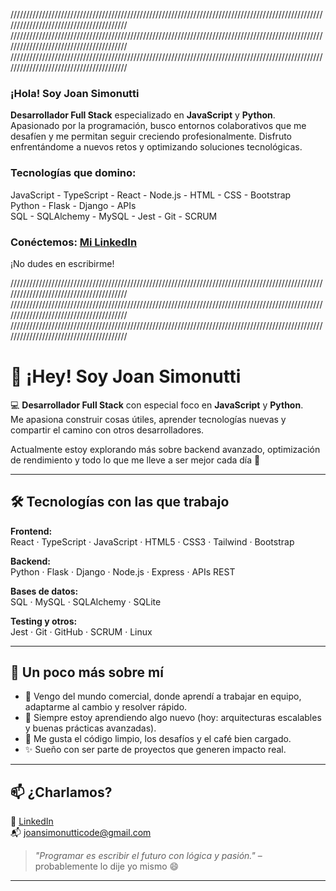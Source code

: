 ////////////////////////////////////////////////////////////////////////////////////////////////////////////////////////////////////////
////////////////////////////////////////////////////////////////////////////////////////////////////////////////////////////////////////
////////////////////////////////////////////////////////////////////////////////////////////////////////////////////////////////////////


### ¡Hola! Soy **Joan Simonutti**
**Desarrollador Full Stack** especializado en **JavaScript** y **Python**.
Apasionado por la programación, busco entornos colaborativos que me desafíen y me permitan seguir creciendo profesionalmente. Disfruto enfrentándome a nuevos retos y optimizando soluciones tecnológicas.

### **Tecnologías que domino:**
JavaScript - TypeScript - React - Node.js - HTML - CSS - Bootstrap <br/> Python - Flask - Django - APIs <br/> SQL - SQLAlchemy - MySQL - Jest - Git - SCRUM

### **Conéctemos:** [Mi LinkedIn](https://www.linkedin.com/in/joansimonutti/)
¡No dudes en escribirme!

////////////////////////////////////////////////////////////////////////////////////////////////////////////////////////////////////////
////////////////////////////////////////////////////////////////////////////////////////////////////////////////////////////////////////
////////////////////////////////////////////////////////////////////////////////////////////////////////////////////////////////////////

<!-- 🌌 Joan Simonutti's GitHub README -->

<!-- Decoración opcional tipo ASCII -->
<!-- Podés agregar emojis, arte ASCII o dejarlo minimalista -->

# 👋 ¡Hey! Soy Joan Simonutti

💻 **Desarrollador Full Stack** con especial foco en **JavaScript** y **Python**.  
Me apasiona construir cosas útiles, aprender tecnologías nuevas y compartir el camino con otros desarrolladores.

Actualmente estoy explorando más sobre backend avanzado, optimización de rendimiento y todo lo que me lleve a ser mejor cada día 🚀

---

## 🛠️ Tecnologías con las que trabajo

**Frontend:**  
React · TypeScript · JavaScript · HTML5 · CSS3 · Tailwind · Bootstrap

**Backend:**  
Python · Flask · Django · Node.js · Express · APIs REST

**Bases de datos:**  
SQL · MySQL · SQLAlchemy · SQLite

**Testing y otros:**  
Jest · Git · GitHub · SCRUM · Linux

---

## 🧠 Un poco más sobre mí

- 🔄 Vengo del mundo comercial, donde aprendí a trabajar en equipo, adaptarme al cambio y resolver rápido.
- 🌱 Siempre estoy aprendiendo algo nuevo (hoy: arquitecturas escalables y buenas prácticas avanzadas).
- 🧩 Me gusta el código limpio, los desafíos y el café bien cargado.
- ✨ Sueño con ser parte de proyectos que generen impacto real.

---

## 📫 ¿Charlamos?

📎 [LinkedIn](https://www.linkedin.com/in/joansimonutti/)  
📬 joansimonutticode@gmail.com

> *"Programar es escribir el futuro con lógica y pasión."* – probablemente lo dije yo mismo 😄

---


